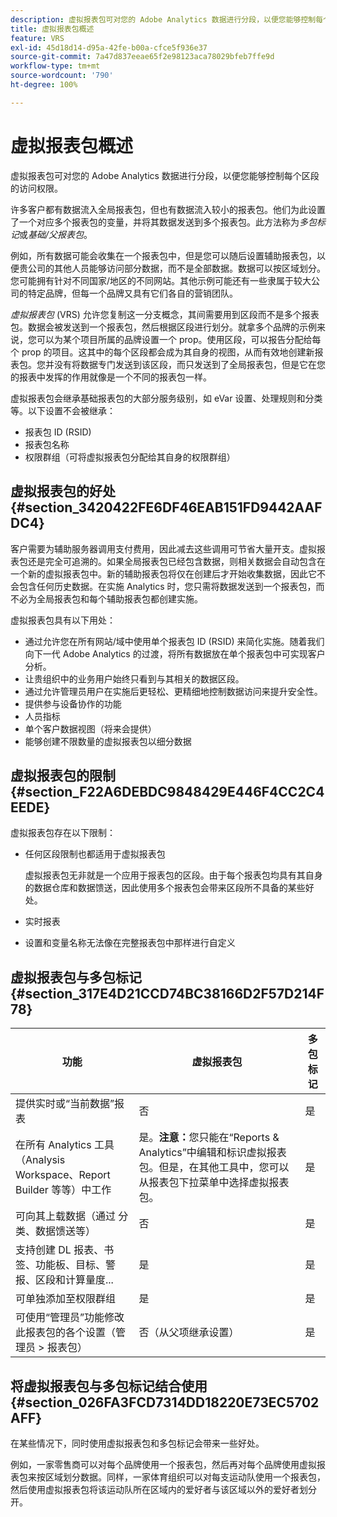```yaml
---
description: 虚拟报表包可对您的 Adobe Analytics 数据进行分段，以便您能够控制每个区段的访问权限。
title: 虚拟报表包概述
feature: VRS
exl-id: 45d18d14-d95a-42fe-b00a-cfce5f936e37
source-git-commit: 7a47d837eeae65f2e98123aca78029bfeb7ffe9d
workflow-type: tm+mt
source-wordcount: '790'
ht-degree: 100%

---
```


# 虚拟报表包概述

虚拟报表包可对您的 Adobe Analytics 数据进行分段，以便您能够控制每个区段的访问权限。

许多客户都有数据流入全局报表包，但也有数据流入较小的报表包。他们为此设置了一个对应多个报表包的变量，并将其数据发送到多个报表包。此方法称为&#x200B;*多包标记*&#x200B;或&#x200B;*基础/父报表包*。

例如，所有数据可能会收集在一个报表包中，但是您可以随后设置辅助报表包，以便贵公司的其他人员能够访问部分数据，而不是全部数据。数据可以按区域划分。您可能拥有针对不同国家/地区的不同网站。其他示例可能还有一些隶属于较大公司的特定品牌，但每一个品牌又具有它们各自的营销团队。

*虚拟报表包* (VRS) 允许您复制这一分支概念，其间需要用到区段而不是多个报表包。数据会被发送到一个报表包，然后根据区段进行划分。就拿多个品牌的示例来说，您可以为某个项目所属的品牌设置一个 prop。使用区段，可以报告分配给每个 prop 的项目。这其中的每个区段都会成为其自身的视图，从而有效地创建新报表包。您并没有将数据专门发送到该区段，而只发送到了全局报表包，但是它在您的报表中发挥的作用就像是一个不同的报表包一样。

虚拟报表包会继承基础报表包的大部分服务级别，如 eVar 设置、处理规则和分类等。以下设置不会被继承：

* 报表包 ID (RSID)
* 报表包名称
* 权限群组（可将虚拟报表包分配给其自身的权限群组）

## 虚拟报表包的好处 {#section_3420422FE6DF46EAB151FD9442AAFDC4}

客户需要为辅助服务器调用支付费用，因此减去这些调用可节省大量开支。虚拟报表包还是完全可追溯的。如果全局报表包已经包含数据，则相关数据会自动包含在一个新的虚拟报表包中。新的辅助报表包将仅在创建后才开始收集数据，因此它不会包含任何历史数据。在实施 Analytics 时，您只需将数据发送到一个报表包，而不必为全局报表包和每个辅助报表包都创建实施。

虚拟报表包具有以下用处：

* 通过允许您在所有网站/域中使用单个报表包 ID (RSID) 来简化实施。随着我们向下一代 Adobe Analytics 的过渡，将所有数据放在单个报表包中可实现客户分析。
* 让贵组织中的业务用户始终只看到与其相关的数据区段。
* 通过允许管理员用户在实施后更轻松、更精细地控制数据访问来提升安全性。
* 提供参与设备协作的功能
* 人员指标
* 单个客户数据视图（将来会提供）
* 能够创建不限数量的虚拟报表包以细分数据

## 虚拟报表包的限制 {#section_F22A6DEBDC9848429E446F4CC2C4EEDE}

虚拟报表包存在以下限制：

* 任何区段限制也都适用于虚拟报表包

   虚拟报表包无非就是一个应用于报表包的区段。由于每个报表包均具有其自身的数据仓库和数据馈送，因此使用多个报表包会带来区段所不具备的某些好处。
* 实时报表
* 设置和变量名称无法像在完整报表包中那样进行自定义

## 虚拟报表包与多包标记 {#section_317E4D21CCD74BC38166D2F57D214F78}

| 功能 | 虚拟报表包 | 多包标记 |
|--- |--- |--- |
| 提供实时或“当前数据”报表 | 否 | 是 |
| 在所有 Analytics 工具（Analysis Workspace、Report Builder 等等）中工作 | 是。**注意：**&#x200B;您只能在“Reports &amp; Analytics”中编辑和标识虚拟报表包。但是，在其他工具中，您可以从报表包下拉菜单中选择虚拟报表包。 | 是 |
| 可向其上载数据（通过 分类、数据馈送等） | 否 | 是 |
| 支持创建 DL 报表、书签、功能板、目标、警报、区段和计算量度... | 是 | 是 |
| 可单独添加至权限群组 | 是 | 是 |
| 可使用“管理员”功能修改此报表包的各个设置（管理员 > 报表包） | 否（从父项继承设置） | 是 |

## 将虚拟报表包与多包标记结合使用 {#section_026FA3FCD7314DD18220E73EC5702AFF}

在某些情况下，同时使用虚拟报表包和多包标记会带来一些好处。

例如，一家零售商可以对每个品牌使用一个报表包，然后再对每个品牌使用虚拟报表包来按区域划分数据。同样，一家体育组织可以对每支运动队使用一个报表包，然后使用虚拟报表包将该运动队所在区域内的爱好者与该区域以外的爱好者划分开。
